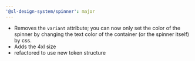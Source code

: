```yaml
---
'@sl-design-system/spinner': major
---
```


- Removes the `variant` attribute; you can now only set the color of the spinner by changing the text color of the container (or the spinner itself) by css.
- Adds the 4xl size
- refactored to use new token structure
